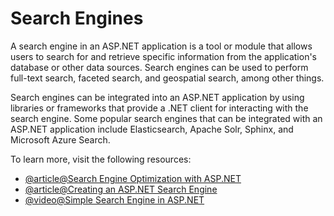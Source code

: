 # Search Engines

A search engine in an ASP.NET application is a tool or module that allows users to search for and retrieve specific information from the application's database or other data sources. Search engines can be used to perform full-text search, faceted search, and geospatial search, among other things.

Search engines can be integrated into an ASP.NET application by using libraries or frameworks that provide a .NET client for interacting with the search engine. Some popular search engines that can be integrated with an ASP.NET application include Elasticsearch, Apache Solr, Sphinx, and Microsoft Azure Search.

To learn more, visit the following resources:

- [@article@Search Engine Optimization with ASP.NET](https://learn.microsoft.com/en-us/archive/msdn-magazine/2009/september/search-engine-optimization-with-asp-net-4-0-visual-studio-2010-and-iis7)
- [@article@Creating an ASP.NET Search Engine](https://www.developerfusion.com/article/4389/create-a-site-search-engine-in-aspnet/)
- [@video@Simple Search Engine in ASP.NET](https://www.youtube.com/watch?v=KTkubhS-u50)
